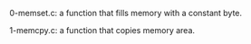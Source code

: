 0-memset.c: a function that fills memory with a constant byte.

1-memcpy.c: a function that copies memory area.


